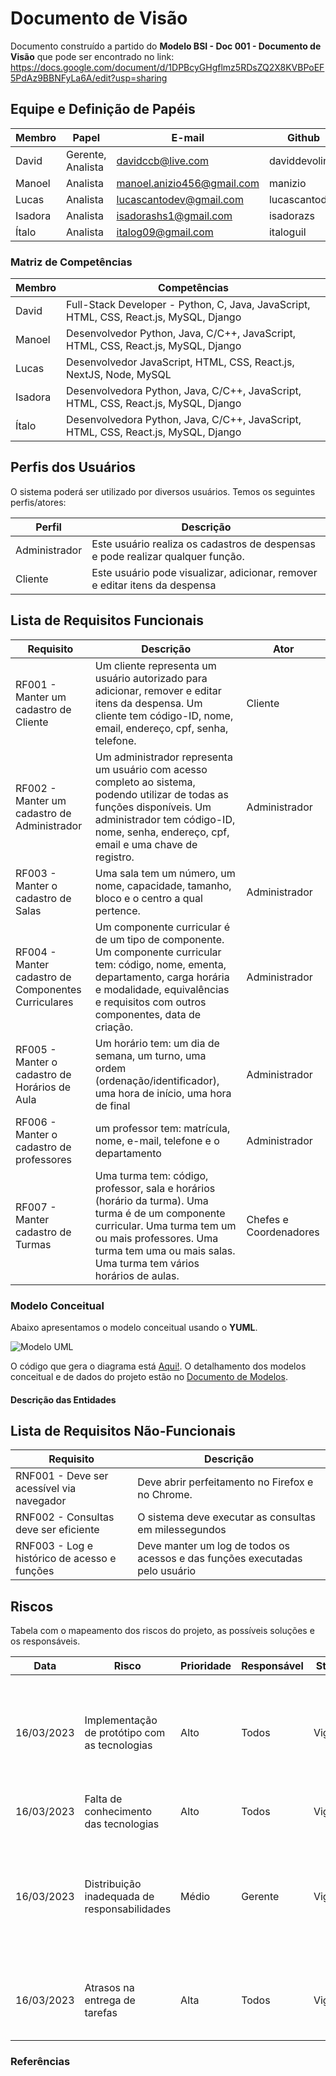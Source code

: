 # Documento de Visão

Documento construído a partido do **Modelo BSI - Doc 001 - Documento de Visão** que pode ser encontrado no
link: https://docs.google.com/document/d/1DPBcyGHgflmz5RDsZQ2X8KVBPoEF5PdAz9BBNFyLa6A/edit?usp=sharing

## Equipe e Definição de Papéis

Membro     |     Papel   |   E-mail   |    Github   |
---------  | ----------- | ---------- |  ---------- |
David      | Gerente, Analista | davidccb@live.com | daviddevolin |
Manoel     | Analista | manoel.anizio456@gmail.com | manizio |
Lucas     | Analista | lucascantodev@gmail.com | lucascantodev |
Isadora   | Analista | isadorashs1@gmail.com | isadorazs |
Ítalo   | Analista | italog09@gmail.com | italoguil |


### Matriz de Competências

Membro     |     Competências   |
---------  | ----------- |
David      | Full-Stack Developer - Python, C, Java, JavaScript, HTML, CSS, React.js, MySQL, Django |
Manoel | Desenvolvedor Python, Java, C/C++, JavaScript, HTML, CSS, React.js, MySQL, Django |
Lucas | Desenvolvedor JavaScript, HTML, CSS, React.js, NextJS, Node, MySQL |
Isadora | Desenvolvedora Python, Java, C/C++, JavaScript, HTML, CSS, React.js, MySQL, Django |
Ítalo | Desenvolvedora Python, Java, C/C++, JavaScript, HTML, CSS, React.js, MySQL, Django |


## Perfis dos Usuários

O sistema poderá ser utilizado por diversos usuários. Temos os seguintes perfis/atores:

Perfil                                 | Descrição   |
---------                              | ----------- |
Administrador | Este usuário realiza os cadastros de despensas e pode realizar qualquer função.
Cliente | Este usuário pode visualizar, adicionar, remover e editar itens da despensa

## Lista de Requisitos Funcionais

Requisito                                 | Descrição   | Ator |
---------                                 | ----------- | ---------- |
RF001 - Manter um cadastro de Cliente     | Um cliente representa um usuário autorizado para adicionar, remover e editar itens da despensa. Um cliente tem código-ID, nome, email, endereço, cpf, senha, telefone. | Cliente |
RF002 - Manter um cadastro de Administrador | Um administrador representa um usuário com acesso completo ao sistema, podendo utilizar de todas as funções disponíveis. Um administrador tem código-ID, nome, senha, endereço, cpf, email e uma chave de registro. | Administrador |
RF003 - Manter o cadastro de Salas | Uma sala tem um número, um nome, capacidade, tamanho, bloco e o centro a qual pertence. | Administrador |
RF004 - Manter cadastro de Componentes Curriculares | Um componente curricular é de um tipo de componente. Um componente curricular tem: código, nome, ementa, departamento, carga horária e modalidade, equivalências e requisitos com outros componentes, data de criação. | Administrador |
RF005 - Manter o cadastro de Horários de Aula | Um horário tem: um dia de semana, um turno, uma ordem (ordenação/identificador), uma hora de início, uma hora de final | Administrador |
RF006 - Manter o cadastro de professores | um professor tem: matrícula, nome, e-mail, telefone e o departamento | Administrador |
RF007 - Manter cadastro de Turmas | Uma turma tem: código, professor, sala e horários (horário da turma). Uma turma é de um componente curricular. Uma turma tem um ou mais professores. Uma turma tem uma ou mais salas. Uma turma tem vários horários de aulas. | Chefes e Coordenadores |

### Modelo Conceitual

Abaixo apresentamos o modelo conceitual usando o **YUML**.

 ![Modelo UML](yuml/monitoria-modelo.png)

O código que gera o diagrama está [Aqui!](yuml/monitoria-yuml.md). O detalhamento dos modelos conceitual e de dados do projeto estão no [Documento de Modelos](doc-modelos.md).

#### Descrição das Entidades

## Lista de Requisitos Não-Funcionais

Requisito                                 | Descrição   |
---------                                 | ----------- |
RNF001 - Deve ser acessível via navegador | Deve abrir perfeitamento no Firefox e no Chrome. |
RNF002 - Consultas deve ser eficiente | O sistema deve executar as consultas em milessegundos |
RNF003 - Log e histórico de acesso e funções | Deve manter um log de todos os acessos e das funções executadas pelo usuário |

## Riscos

Tabela com o mapeamento dos riscos do projeto, as possíveis soluções e os responsáveis.

Data | Risco | Prioridade | Responsável | Status | Providência/Solução |
------ | ------ | ------ | ------ | ------ | ------ |
16/03/2023 | Implementação de protótipo com as tecnologias | Alto | Todos | Vigente | Procurar por materiais de ensino abrangentes sobre a tecnologia em questão e realizar um caso simples de implementação como exercício inicial |
16/03/2023 | Falta de conhecimento das tecnologias | Alto | Todos | Vigente |Pesquisar tutoriais, assistir aulas sobre o assunto |
16/03/2023 | Distribuição inadequada de responsabilidades | Médio | Gerente | Vigente | Compreender precisamente as demandas do cliente em cada interação e ser pragmático ao estabelecer o que produzir diante do tempo disponível dos colaboradores da equipe |
16/03/2023 | Atrasos na entrega de tarefas | Alta | Todos | Vigente |  planejar e executar as atividades com antecedência, sem deixar de dedicar um pouco do tempo de cada dia ao projeto |

### Referências
